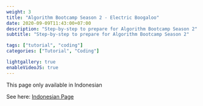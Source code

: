 ```yaml
---
weight: 3
title: "Algorithm Bootcamp Season 2 - Electric Boogaloo"
date: 2020-09-09T11:43:00+07:00
description: "Step-by-step to prepare for Algorithm Bootcamp Season 2"
subtitle: "Step-by-step to prepare for Algorithm Bootcamp Season 2"

tags: ["tutorial", "coding"]
categories: ["Tutorial", "Coding"]

lightgallery: true
enableVideoJS: true
---
```


This page only available in Indonesian

<!--more-->

See here: [Indonesian Page](/posts/bootcamp-s2)
